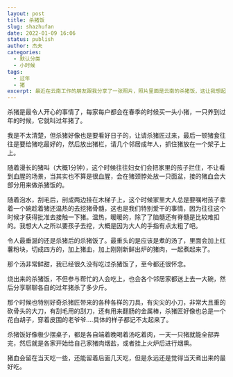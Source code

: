 ```yaml
---
layout: post
title: 杀猪饭
slug: shazhufan
date: 2022-01-09 16:06
status: publish
author: 杰夫
categories: 
  - 默认分类
  - 小时候
tags: 
  - 过年
  - 猪
excerpt: 最近在云南工作的朋友跟我分享了一张照片，照片里面是云南的杀猪饭，这让我想起了小时候的杀猪饭，香喷喷的，跟云南的完全不一样。
---
```


杀猪是最令人开心的事情了，每家每户都会在春季的时候买一头小猪，一只养到过年的时候，它就叫过年猪了。

我是不太清楚，但杀猪好像也是要看好日子的，让请杀猪匠过来，最后一顿猪食往往是要给猪吃最好的，然后放出猪栏，请几个邻居成年人，抓住猪放在一个架子上上。

随着漫长的猪叫（大概1分钟），这个时候往往妇女们会把家里的孩子拦住，不让看到血腥的场景，当其实也不算是很血腥，会在猪颈脖处放一只面盆，接的猪血会大部分用来做杀猪饭的。

随着泡水，刮毛后，剖成两边挂在木梯子上，这个时候家里大人总是要嘱咐孩子拿着一个碗趁着猪还温热的去挖猪骨髓，这也是我们特别爱干的事情，因为往往这个时候才获得批准去接触一下猪。温热，暖暖的，除了了脑髓还有脊髓是比较难扣的。我想大人之所以要孩子去挖，大概是因为大人的手指有点太粗了吧。

令人最垂涎的还是杀猪后的杀猪饭了。最重头的是应该是煮的汤了，里面会加上红薯粉块，切成四方的，加上猪血，加上刚刚新鲜出炉的猪肉，一起煮起来了。

那个汤非常鲜甜，我已经很久没有吃过杀猪饭了，至今都还很怀念。

烧出来的杀猪饭，不但参与帮忙的人会吃上，也会各个邻居家都送上去一大碗，然后分享聊聊各自的过年猪杀了多少斤。

那个时候也特别好奇杀猪匠带来的各种各样的刀具，有尖尖的小刀，非常大且重的砍骨头的大刀，有刮毛用的刮刀，还有用来翻肠的金属棒，杀猪匠好像也总是一个花白胡子，穿着皮围的老爷爷....具体的样子都记不太起来了。

杀猪饭好像极少摆桌子，都是各自端着晚喝着汤吃着肉，一天一只猪就能全部弄完，然后就是各家开始给自己家猪肉烟盐，或者挂上火炉后进行烟熏。

猪血会留在当天吃一些，还能留着后面几天吃，但是永远还是觉得当天煮出来的最好吃。